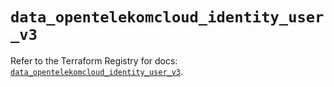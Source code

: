 # `data_opentelekomcloud_identity_user_v3`

Refer to the Terraform Registry for docs: [`data_opentelekomcloud_identity_user_v3`](https://registry.terraform.io/providers/opentelekomcloud/opentelekomcloud/1.36.15/docs/data-sources/identity_user_v3).
